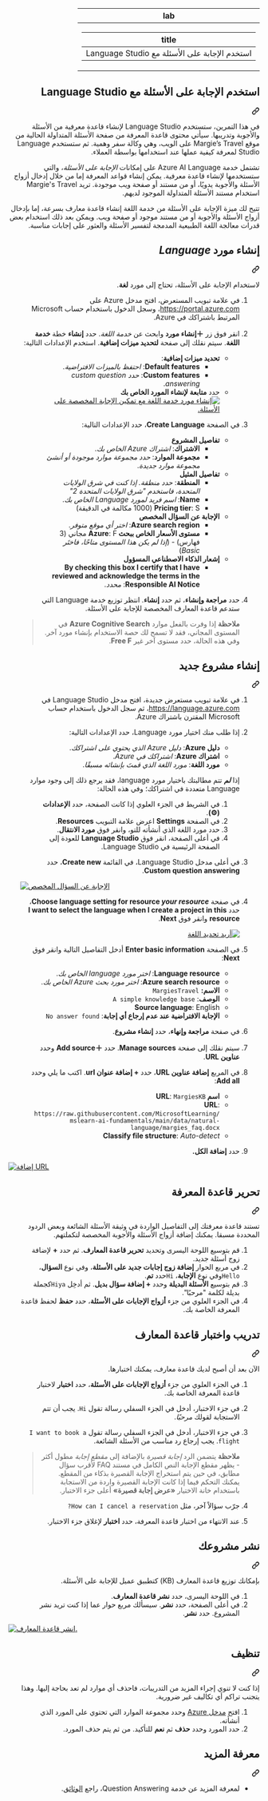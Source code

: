 <div class="Box-sc-g0xbh4-0 eoaCFS js-snippet-clipboard-copy-unpositioned undefined" data-hpc="true"><article class="markdown-body entry-content container-lg" itemprop="text"><div dir="rtl"><markdown-accessiblity-table data-catalyst=""><table>
  <thead>
  <tr>
  <th>lab</th>
  </tr>
  </thead>
  <tbody>
  <tr>
  <td><div dir="rtl"><table>
  <thead>
  <tr>
  <th>title</th>
  </tr>
  </thead>
  <tbody>
  <tr>
  <td><div dir="rtl">استخدم الإجابة على الأسئلة مع Language Studio</div></td>
  </tr>
  </tbody>
</table>
</div></td>
  </tr>
  </tbody>
</table></markdown-accessiblity-table>

<div class="markdown-heading" dir="rtl"><h1 tabindex="-1" class="heading-element" dir="rtl">استخدم الإجابة على الأسئلة مع Language Studio</h1><a id="user-content-استخدم-الإجابة-على-الأسئلة-مع-language-studio" class="anchor" aria-label="Permalink: استخدم الإجابة على الأسئلة مع Language Studio" href="#استخدم-الإجابة-على-الأسئلة-مع-language-studio"><svg class="octicon octicon-link" viewBox="0 0 16 16" version="1.1" width="16" height="16" aria-hidden="true"><path d="m7.775 3.275 1.25-1.25a3.5 3.5 0 1 1 4.95 4.95l-2.5 2.5a3.5 3.5 0 0 1-4.95 0 .751.751 0 0 1 .018-1.042.751.751 0 0 1 1.042-.018 1.998 1.998 0 0 0 2.83 0l2.5-2.5a2.002 2.002 0 0 0-2.83-2.83l-1.25 1.25a.751.751 0 0 1-1.042-.018.751.751 0 0 1-.018-1.042Zm-4.69 9.64a1.998 1.998 0 0 0 2.83 0l1.25-1.25a.751.751 0 0 1 1.042.018.751.751 0 0 1 .018 1.042l-1.25 1.25a3.5 3.5 0 1 1-4.95-4.95l2.5-2.5a3.5 3.5 0 0 1 4.95 0 .751.751 0 0 1-.018 1.042.751.751 0 0 1-1.042.018 1.998 1.998 0 0 0-2.83 0l-2.5 2.5a1.998 1.998 0 0 0 0 2.83Z"></path></svg></a></div>
<p dir="rtl">في هذا التمرين، ستستخدم Language Studio لإنشاء قاعدة معرفية من الأسئلة والأجوبة وتدريبها. سيأتي محتوى قاعدة المعرفة من صفحة الأسئلة المتداولة الحالية من موقع Margie’s Travel على الويب، وهي وكالة سفر وهمية. ثم ستستخدم Language Studio لمعرفة كيفية عملها عند استخدامها بواسطة العملاء.</p>
<p dir="rtl">تشتمل خدمة Azure AI Language على إمكانات <em>الإجابة على الأسئلة</em>، والتي ستستخدمها لإنشاء قاعدة معرفية. يمكن إنشاء قواعد المعرفة إما من خلال إدخال أزواج الأسئلة والأجوبة يدويًا، أو من مستند أو صفحة ويب موجودة. تريد Margie's Travel استخدام مستند الأسئلة المتداولة الموجود لديهم.</p>
<p dir="rtl">تتيح لك ميزة الإجابة على الأسئلة من خدمة اللغة إنشاء قاعدة معارف بسرعة، إما بإدخال أزواج الأسئلة والأجوبة أو من مستند موجود أو صفحة ويب. ويمكن بعد ذلك استخدام بعض قدرات معالجة اللغة الطبيعية المدمجة لتفسير الأسئلة والعثور على إجابات مناسبة.</p>
<div class="markdown-heading" dir="rtl"><h2 tabindex="-1" class="heading-element" dir="rtl">إنشاء مورد <em>Language</em></h2><a id="user-content-إنشاء-مورد-language" class="anchor" aria-label="Permalink: إنشاء مورد Language" href="#إنشاء-مورد-language"><svg class="octicon octicon-link" viewBox="0 0 16 16" version="1.1" width="16" height="16" aria-hidden="true"><path d="m7.775 3.275 1.25-1.25a3.5 3.5 0 1 1 4.95 4.95l-2.5 2.5a3.5 3.5 0 0 1-4.95 0 .751.751 0 0 1 .018-1.042.751.751 0 0 1 1.042-.018 1.998 1.998 0 0 0 2.83 0l2.5-2.5a2.002 2.002 0 0 0-2.83-2.83l-1.25 1.25a.751.751 0 0 1-1.042-.018.751.751 0 0 1-.018-1.042Zm-4.69 9.64a1.998 1.998 0 0 0 2.83 0l1.25-1.25a.751.751 0 0 1 1.042.018.751.751 0 0 1 .018 1.042l-1.25 1.25a3.5 3.5 0 1 1-4.95-4.95l2.5-2.5a3.5 3.5 0 0 1 4.95 0 .751.751 0 0 1-.018 1.042.751.751 0 0 1-1.042.018 1.998 1.998 0 0 0-2.83 0l-2.5 2.5a1.998 1.998 0 0 0 0 2.83Z"></path></svg></a></div>
<p dir="rtl">لاستخدام الإجابة على الأسئلة، تحتاج إلى مورد <strong>لغة</strong>.</p>
<ol dir="rtl">
<li>
<p dir="rtl">في علامة تبويب المستعرض، افتح مدخل Azure على <a href="https://portal.azure.com?azure-portal=true" rel="nofollow">https://portal.azure.com</a>، وسجل الدخول باستخدام حساب Microsoft المرتبط باشتراكك في Azure.</p>
</li>
<li>
<p dir="rtl">انقر فوق زر <strong>＋إنشاء مورد</strong> وابحث عن <em>خدمة اللغة</em>. حدد <strong>إنشاء</strong> خطة <strong>خدمة اللغة</strong>. سيتم نقلك إلى صفحة <strong>لتحديد ميزات إضافية</strong>. استخدم الإعدادات التالية:</p>
<ul dir="rtl">
<li><strong>تحديد ميزات إضافية</strong>:
<ul dir="rtl">
<li><strong>Default features</strong>: <em>احتفظ بالميزات الافتراضية</em>.</li>
<li><strong>Custom features</strong>: <em>حدد custom question answering</em>.</li>
</ul>
</li>
<li>حدد <strong>متابعة لإنشاء المورد الخاص بك</strong>
</li>
<a target="_blank" rel="noopener noreferrer" href="https://github.com/MicrosoftLearning/mslearn-ai-fundamentals/blob/main/Instructions/Labs/media/create-a-bot/create-language-service-resource.png"><img src="https://github.com/MicrosoftLearning/mslearn-ai-fundamentals/blob/main/Instructions/Labs/media/create-a-bot/create-language-service-resource.png" alt="إنشاء مورد خدمة اللغة مع تمكين الإجابة المخصصة على الأسئلة." style="max-width: 100%;"></a></li>
</ul>
</li>
<li>
<p dir="rtl">في الصفحة <strong>Create Language</strong>، حدد الإعدادات التالية:</p>
<ul dir="rtl">
<li><strong>تفاصيل المشروع</strong>
<ul dir="rtl">
<li><strong>الاشتراك</strong>: <em>اشتراك Azure الخاص بك</em>.</li>
<li><strong>مجموعة الموارد</strong>: <em>حدد مجموعة موارد موجودة أو أنشئ مجموعة موارد جديدة</em>.</li>
</ul>
</li>
<li><strong>تفاصيل المثيل</strong>
<ul dir="rtl">
<li><strong>المنطقة</strong>: <em>حدد منطقة. إذا كنت في شرق الولايات المتحدة، فاستخدم "شرق الولايات المتحدة 2"</em></li>
<li><strong>Name</strong>: <em>اسم فريد لمورد Language الخاص بك</em>.</li>
<li><strong>Pricing tier</strong>: S (1000 مكالمة في الدقيقة)</li>
</ul>
</li>
<li><strong>الإجابة عن السؤال المخصص</strong>
<ul dir="rtl">
<li><strong>Azure search region</strong>: <em>اختر أي موقع متوفر</em>.</li>
<li><strong>مستوى الأسعار الخاص ببحث Azure</strong>: F مجاني (3 فهارس) - (<em>إذا لم يكن هذا المستوى متاحًا، فاختَر Basic</em>)</li>
</ul>
</li>
<li><strong>إشعار الذكاء الاصطناعي المسؤول</strong>
<ul dir="rtl">
<li><strong>By checking this box I certify that I have reviewed and acknowledge the terms in the Responsible AI Notice</strong>: <em>محدد</em>.</li>
</ul>
</li>
</ul>
</li>
<li>
<p dir="rtl">حدد <strong>مراجعة وإنشاء</strong>، ثم حدد <strong>إنشاء</strong>. انتظر توزيع خدمة Language التي ستدعم قاعدة المعارف المخصصة للإجابة على الأسئلة.</p>
<blockquote>
<p dir="rtl"><strong>ملاحظة</strong> إذا وفرت بالفعل موارد <strong>Azure Cognitive Search</strong> في المستوى المجاني، فقد لا تسمح لك حصة الاستخدام بإنشاء مورد آخر. وفي هذه الحالة، حدد مستوى آخر غير <strong>Free F</strong>.</p>
</blockquote>
</li>
</ol>
<div class="markdown-heading" dir="rtl"><h2 tabindex="-1" class="heading-element" dir="rtl">إنشاء مشروع جديد</h2><a id="user-content-إنشاء-مشروع-جديد" class="anchor" aria-label="Permalink: إنشاء مشروع جديد" href="#إنشاء-مشروع-جديد"><svg class="octicon octicon-link" viewBox="0 0 16 16" version="1.1" width="16" height="16" aria-hidden="true"><path d="m7.775 3.275 1.25-1.25a3.5 3.5 0 1 1 4.95 4.95l-2.5 2.5a3.5 3.5 0 0 1-4.95 0 .751.751 0 0 1 .018-1.042.751.751 0 0 1 1.042-.018 1.998 1.998 0 0 0 2.83 0l2.5-2.5a2.002 2.002 0 0 0-2.83-2.83l-1.25 1.25a.751.751 0 0 1-1.042-.018.751.751 0 0 1-.018-1.042Zm-4.69 9.64a1.998 1.998 0 0 0 2.83 0l1.25-1.25a.751.751 0 0 1 1.042.018.751.751 0 0 1 .018 1.042l-1.25 1.25a3.5 3.5 0 1 1-4.95-4.95l2.5-2.5a3.5 3.5 0 0 1 4.95 0 .751.751 0 0 1-.018 1.042.751.751 0 0 1-1.042.018 1.998 1.998 0 0 0-2.83 0l-2.5 2.5a1.998 1.998 0 0 0 0 2.83Z"></path></svg></a></div>
<ol dir="rtl">
<li>
<p dir="rtl">في علامة تبويب مستعرض جديدة، افتح مدخل Language Studio في <a href="https://language.azure.com?azure-portal=true" rel="nofollow">https://language.azure.com</a>، ثم سجل الدخول باستخدام حساب Microsoft المقترن باشتراك Azure.</p>
</li>
<li>
<p dir="rtl">إذا طلب منك اختيار مورد Language، حدد الإعدادات التالية:</p>
<ul dir="rtl">
<li><strong>دليل Azure</strong>: <em>دليل Azure الذي يحتوي على اشتراكك</em>.</li>
<li><strong>اشتراك Azure</strong>: <em>اشتراكك في Azure</em>.</li>
<li><strong>مورد اللغة</strong>: <em>مورد اللغة الذي قمتَ بإنشائه مسبقًا</em>.</li>
</ul>
<p dir="rtl">إذا <em><strong>لم</strong></em> تتم مطالبتك باختيار مورد language، فقد يرجع ذلك إلى وجود موارد Language متعددة في اشتراكك؛ وفي هذه الحالة:</p>
<ol dir="rtl">
<li>في الشريط في الجزء العلوي إذا كانت الصفحة، حدد <strong>الإعدادات (⚙)</strong>.</li>
<li>في الصفحة <strong>Settings</strong> اعرض علامة التبويب <strong>Resources</strong>.</li>
<li>حدد مورد اللغة الذي أنشأته للتو، وانقر فوق <strong>مورد الانتقال</strong>.</li>
<li>في أعلى الصفحة، انقر فوق <strong>Language Studio</strong> للعودة إلى الصفحة الرئيسية في Language Studio.</li>
</ol>
</li>
<li>
<p dir="rtl">في أعلى مدخل Language Studio، في القائمة <strong>Create new</strong>، حدد <strong>Custom question answering</strong>.</p>
</li>
<p dir="auto"><a target="_blank" rel="noopener noreferrer" href="https://github.com/MicrosoftLearning/mslearn-ai-fundamentals/blob/main/Instructions/Labs/media/create-a-bot/create-custom-question-answering.png"><img src="https://github.com/MicrosoftLearning/mslearn-ai-fundamentals/blob/main/Instructions/Labs/media/create-a-bot/create-custom-question-answering.png" alt="الإجابة عن السؤال المخصص" style="max-width: 100%;"></a></p>
</li>
<li>
<p dir="rtl">في صفحة <strong>Choose language setting for resource <em>your resource</em></strong>، حدد <strong>I want to select the language when I create a project in this resource</strong> وانقر فوق <strong>Next</strong>.
</li>
<a target="_blank" rel="noopener noreferrer" href="https://github.com/MicrosoftLearning/mslearn-ai-fundamentals/blob/main/Instructions/Labs/media/create-a-bot/create-project.png"><img src="https://github.com/MicrosoftLearning/mslearn-ai-fundamentals/blob/main/Instructions/Labs/media/create-a-bot/create-project.png" alt="أريد تحديد اللغة" style="max-width: 100%;"></a></p>
</li>
<li>
<p dir="rtl">في الصفحة <strong>Enter basic information</strong> أدخل التفاصيل التالية وانقر فوق <strong>Next</strong>:</p>
<ul dir="rtl">
<li><strong>Language resource</strong>: <em>اختر مورد language الخاص بك</em>.</li>
<li><strong>Azure search resource</strong>: <em>اختر مورد بحث Azure الخاص بك</em>.</li>
<li><strong>الاسم:</strong> <code>MargiesTravel</code></li>
<li><strong>الوصف</strong>: <code>A simple knowledge base</code></li>
<li><strong>Source language</strong>: English</li>
<li><strong>الإجابة الافتراضية عند عدم إرجاع أي إجابة</strong>: <code>No answer found</code></li>
</ul>
</li>
<li>
<p dir="rtl">في صفحة <strong>مراجعة وإنهاء</strong>، حدد <strong>إنشاء مشروع</strong>.</p>
</li>
<li>
<p dir="rtl">سيتم نقلك إلى صفحة <strong>Manage sources</strong>. حدد <strong>＋Add source</strong> وحدد <strong>عناوين URL</strong>.</p>
</li>
<li>
<p dir="rtl">في المربع <strong>إضافة عناوين URL</strong>، حدد <strong>+ إضافة عنوان url</strong>. اكتب ما يلي وحدد <strong>Add all</strong>:</p>
<ul dir="rtl">
<li><strong>اسم URL</strong>: <code>MargiesKB</code></li>
<li><strong>URL</strong>: <code>https://raw.githubusercontent.com/MicrosoftLearning/mslearn-ai-fundamentals/main/data/natural-language/margies_faq.docx</code></li>
<li><strong>Classify file structure</strong>: <em>Auto-detect</em></li>
</ul>
</li>
<li>
<p dir="rtl">حدد <strong>إضافة الكل.</strong></p>
</li>
</ol>
</li>
<p dir="auto"><a target="_blank" rel="noopener noreferrer" href="https://github.com/MicrosoftLearning/mslearn-ai-fundamentals/blob/main/Instructions/Labs/media/create-a-bot/add-url.png"><img src="https://github.com/MicrosoftLearning/mslearn-ai-fundamentals/blob/main/Instructions/Labs/media/create-a-bot/add-url.png" alt="إضافة URL" style="max-width: 100%;"></a></p>
<div class="markdown-heading" dir="rtl"><h2 tabindex="-1" class="heading-element" dir="rtl">تحرير قاعدة المعرفة</h2><a id="user-content-تحرير-قاعدة-المعرفة" class="anchor" aria-label="Permalink: تحرير قاعدة المعرفة" href="#تحرير-قاعدة-المعرفة"><svg class="octicon octicon-link" viewBox="0 0 16 16" version="1.1" width="16" height="16" aria-hidden="true"><path d="m7.775 3.275 1.25-1.25a3.5 3.5 0 1 1 4.95 4.95l-2.5 2.5a3.5 3.5 0 0 1-4.95 0 .751.751 0 0 1 .018-1.042.751.751 0 0 1 1.042-.018 1.998 1.998 0 0 0 2.83 0l2.5-2.5a2.002 2.002 0 0 0-2.83-2.83l-1.25 1.25a.751.751 0 0 1-1.042-.018.751.751 0 0 1-.018-1.042Zm-4.69 9.64a1.998 1.998 0 0 0 2.83 0l1.25-1.25a.751.751 0 0 1 1.042.018.751.751 0 0 1 .018 1.042l-1.25 1.25a3.5 3.5 0 1 1-4.95-4.95l2.5-2.5a3.5 3.5 0 0 1 4.95 0 .751.751 0 0 1-.018 1.042.751.751 0 0 1-1.042.018 1.998 1.998 0 0 0-2.83 0l-2.5 2.5a1.998 1.998 0 0 0 0 2.83Z"></path></svg></a></div>
<p dir="rtl">تستند قاعدة معرفتك إلى التفاصيل الواردة في وثيقة الأسئلة الشائعة وبعض الردود المحددة مسبقا. يمكنك إضافة أزواج الأسئلة والأجوبة المخصصة لتكملتهم.</p>
<ol dir="rtl">
<li>قم بتوسيع اللوحة اليسرى وتحديد <strong>تحرير قاعدة المعارف</strong>. ثم حدد <strong>+</strong> لإضافة زوج أسئلة جديد.</li>
<li>في مربع الحوار <strong>إضافة زوج إجابات جديد على الأسئلة</strong>، وفي نوع <strong>السؤال</strong>، <code>Hello</code>وفي نوع <strong>الإجابة</strong>، <code>Hi</code>حدد <strong>تم</strong>.</li>
<li>قم بتوسيع <strong>الأسئلة البديلة</strong> وحدد <strong>+ إضافة سؤال بديل</strong>. ثم أدخِل <code>Hiya</code>كجملة بديلة لكلمة "مرحبًا".</li>
<li>في الجزء العلوي من جزء <strong>أزواج الإجابات على الأسئلة</strong>، حدد <strong>حفظ</strong> لحفظ قاعدة المعرفة الخاصة بك.</li>
</ol>
<div class="markdown-heading" dir="rtl"><h2 tabindex="-1" class="heading-element" dir="rtl">تدريب واختبار قاعدة المعارف</h2><a id="user-content-تدريب-واختبار-قاعدة-المعارف" class="anchor" aria-label="Permalink: تدريب واختبار قاعدة المعارف" href="#تدريب-واختبار-قاعدة-المعارف"><svg class="octicon octicon-link" viewBox="0 0 16 16" version="1.1" width="16" height="16" aria-hidden="true"><path d="m7.775 3.275 1.25-1.25a3.5 3.5 0 1 1 4.95 4.95l-2.5 2.5a3.5 3.5 0 0 1-4.95 0 .751.751 0 0 1 .018-1.042.751.751 0 0 1 1.042-.018 1.998 1.998 0 0 0 2.83 0l2.5-2.5a2.002 2.002 0 0 0-2.83-2.83l-1.25 1.25a.751.751 0 0 1-1.042-.018.751.751 0 0 1-.018-1.042Zm-4.69 9.64a1.998 1.998 0 0 0 2.83 0l1.25-1.25a.751.751 0 0 1 1.042.018.751.751 0 0 1 .018 1.042l-1.25 1.25a3.5 3.5 0 1 1-4.95-4.95l2.5-2.5a3.5 3.5 0 0 1 4.95 0 .751.751 0 0 1-.018 1.042.751.751 0 0 1-1.042.018 1.998 1.998 0 0 0-2.83 0l-2.5 2.5a1.998 1.998 0 0 0 0 2.83Z"></path></svg></a></div>
<p dir="rtl">الآن بعد أن أصبح لديك قاعدة معارف، يمكنك اختبارها.</p>
<ol dir="rtl">
<li>
<p dir="rtl">في الجزء العلوي من جزء <strong>أزواج الإجابات على الأسئلة</strong>، حدد <strong>اختبار</strong> لاختبار قاعدة المعرفة الخاصة بك.</p>
</li>
<li>
<p dir="rtl">في جزء الاختبار، أدخل في الجزء السفلي رسالة تقول <code>Hi</code>. يجب أن تتم الاستجابة لقولك <em>مرحبًا</em>.</p>
</li>
<li>
<p dir="rtl">في جزء الاختبار، أدخل في الجزء السفلي رسالة تقول <code>I want to book a flight</code>. يجب إرجاع رد مناسب من الأسئلة الشائعة.</p>
<blockquote>
<p dir="rtl"><strong>ملاحظة</strong> يتضمن الرد <em>إجابة قصيرة</em> بالإضافة إلى <em>مقطع إجابة</em> مطول أكثر - يظهر مقطع الإجابة النص الكامل في مستند FAQ لأقرب سؤال مطابق، في حين يتم استخراج الإجابة القصيرة بذكاء من المقطع. يمكنك التحكم فيما إذا كانت الإجابة القصيرة واردة من الاستجابة باستخدام خانة الاختيار <strong>«عرض إجابة قصيرة»</strong> أعلى جزء الاختبار.</p>
</blockquote>
</li>
<li>
<p dir="rtl">جرّب سؤالاً آخر، مثل <code>How can I cancel a reservation?</code></p>
</li>
<li>
<p dir="rtl">عند الانتهاء من اختبار قاعدة المعرفة، حدد <strong>اختبار</strong> لإغلاق جزء الاختبار.</p>
</li>
</ol>
<div class="markdown-heading" dir="rtl"><h2 tabindex="-1" class="heading-element" dir="rtl">نشر مشروعك</h2><a id="user-content-نشر-مشروعك" class="anchor" aria-label="Permalink: نشر مشروعك" href="#نشر-مشروعك"><svg class="octicon octicon-link" viewBox="0 0 16 16" version="1.1" width="16" height="16" aria-hidden="true"><path d="m7.775 3.275 1.25-1.25a3.5 3.5 0 1 1 4.95 4.95l-2.5 2.5a3.5 3.5 0 0 1-4.95 0 .751.751 0 0 1 .018-1.042.751.751 0 0 1 1.042-.018 1.998 1.998 0 0 0 2.83 0l2.5-2.5a2.002 2.002 0 0 0-2.83-2.83l-1.25 1.25a.751.751 0 0 1-1.042-.018.751.751 0 0 1-.018-1.042Zm-4.69 9.64a1.998 1.998 0 0 0 2.83 0l1.25-1.25a.751.751 0 0 1 1.042.018.751.751 0 0 1 .018 1.042l-1.25 1.25a3.5 3.5 0 1 1-4.95-4.95l2.5-2.5a3.5 3.5 0 0 1 4.95 0 .751.751 0 0 1-.018 1.042.751.751 0 0 1-1.042.018 1.998 1.998 0 0 0-2.83 0l-2.5 2.5a1.998 1.998 0 0 0 0 2.83Z"></path></svg></a></div>
<p dir="rtl">بإمكانك توزيع قاعدة المعارف (KB) كتطبيق عميل للإجابة على الأسئلة.</p>
<ol dir="rtl">
<li>في اللوحة اليسرى، حدد <strong>نشر قاعدة المعارف</strong>.</li>
<li>في أعلى الصفحة، حدد <strong>نشر</strong>. سيسألك مربع حوار عما إذا كنت تريد نشر المشروع. حدد <strong>نشر</strong>.</li>
</ol>
</li>
<p dir="auto"><a target="_blank" rel="noopener noreferrer" href="https://github.com/MicrosoftLearning/mslearn-ai-fundamentals/blob/main/Instructions/Labs/media/create-a-bot/deploy-knowledge-base.png"><img src="https://github.com/MicrosoftLearning/mslearn-ai-fundamentals/blob/main/Instructions/Labs/media/create-a-bot/deploy-knowledge-base.png" alt="انشر قاعدة المعارف." style="max-width: 100%;"></a></p>
<div class="markdown-heading" dir="rtl"><h2 tabindex="-1" class="heading-element" dir="rtl">تنظيف</h2><a id="user-content-تنظيف" class="anchor" aria-label="Permalink: تنظيف" href="#تنظيف"><svg class="octicon octicon-link" viewBox="0 0 16 16" version="1.1" width="16" height="16" aria-hidden="true"><path d="m7.775 3.275 1.25-1.25a3.5 3.5 0 1 1 4.95 4.95l-2.5 2.5a3.5 3.5 0 0 1-4.95 0 .751.751 0 0 1 .018-1.042.751.751 0 0 1 1.042-.018 1.998 1.998 0 0 0 2.83 0l2.5-2.5a2.002 2.002 0 0 0-2.83-2.83l-1.25 1.25a.751.751 0 0 1-1.042-.018.751.751 0 0 1-.018-1.042Zm-4.69 9.64a1.998 1.998 0 0 0 2.83 0l1.25-1.25a.751.751 0 0 1 1.042.018.751.751 0 0 1 .018 1.042l-1.25 1.25a3.5 3.5 0 1 1-4.95-4.95l2.5-2.5a3.5 3.5 0 0 1 4.95 0 .751.751 0 0 1-.018 1.042.751.751 0 0 1-1.042.018 1.998 1.998 0 0 0-2.83 0l-2.5 2.5a1.998 1.998 0 0 0 0 2.83Z"></path></svg></a></div>
<p dir="rtl">إذا كنت لا تنوي إجراء المزيد من التدريبات، فاحذف أي موارد لم تعد بحاجة إليها. وهذا يتجنب تراكم أي تكاليف غير ضرورية.</p>
<ol dir="rtl">
<li>افتح <a href="https://portal.azure.com" rel="nofollow">مدخل Azure</a> وحدد مجموعة الموارد التي تحتوي على المورد الذي أنشأته.</li>
<li>حدد المورد وحدد <strong>حذف</strong> ثم <strong>نعم</strong> للتأكيد. من ثم يتم حذف المورد.</li>
</ol>
<div class="markdown-heading" dir="rtl"><h2 tabindex="-1" class="heading-element" dir="rtl">معرفة المزيد</h2><a id="user-content-معرفة-المزيد" class="anchor" aria-label="Permalink: معرفة المزيد" href="#معرفة-المزيد"><svg class="octicon octicon-link" viewBox="0 0 16 16" version="1.1" width="16" height="16" aria-hidden="true"><path d="m7.775 3.275 1.25-1.25a3.5 3.5 0 1 1 4.95 4.95l-2.5 2.5a3.5 3.5 0 0 1-4.95 0 .751.751 0 0 1 .018-1.042.751.751 0 0 1 1.042-.018 1.998 1.998 0 0 0 2.83 0l2.5-2.5a2.002 2.002 0 0 0-2.83-2.83l-1.25 1.25a.751.751 0 0 1-1.042-.018.751.751 0 0 1-.018-1.042Zm-4.69 9.64a1.998 1.998 0 0 0 2.83 0l1.25-1.25a.751.751 0 0 1 1.042.018.751.751 0 0 1 .018 1.042l-1.25 1.25a3.5 3.5 0 1 1-4.95-4.95l2.5-2.5a3.5 3.5 0 0 1 4.95 0 .751.751 0 0 1-.018 1.042.751.751 0 0 1-1.042.018 1.998 1.998 0 0 0-2.83 0l-2.5 2.5a1.998 1.998 0 0 0 0 2.83Z"></path></svg></a></div>
<ul dir="rtl">
<li>لمعرفة المزيد عن خدمة Question Answering، راجع <a href="https://docs.microsoft.com/azure/cognitive-services/language-service/question-answering/overview" rel="nofollow">الوثائق</a>.</li>
</ul>
</article></div>
